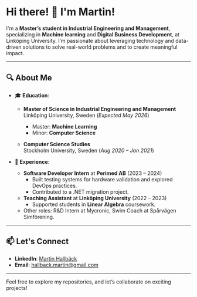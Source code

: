 # Hi there! 👋 I'm Martin!

I'm a **Master’s student in Industrial Engineering and Management**, specializing in **Machine learning** and **Digital Business Development**, at Linköping University. I’m passionate about leveraging technology and data-driven solutions to solve real-world problems and to create meaningful impact.  

---

## 🔍 About Me  

- 🎓 **Education**:  
  - **Master of Science in Industrial Engineering and Management**  
    Linköping University, Sweden (*Expected May 2026*)  
    - Master: **Machine Learning**
    - Minor: **Computer Science**  

  - **Computer Science Studies**  
    Stockholm University, Sweden (*Aug 2020 – Jan 2021*)  

- 💼 **Experience**:  
  - **Software Developer Intern** at **Perimed AB** (2023 – 2024)  
    - Built testing systems for hardware validation and explored DevOps practices.  
    - Contributed to a .NET migration project.
  - **Teaching Assistant** at **Linköping University** (2022 – 2023)  
    - Supported students in **Linear Algebra** coursework.  
  - Other roles: R&D Intern at Mycronic, Swim Coach at Spårvägen Simförening.  

---

## 📫 Let's Connect  
 
- **LinkedIn**: [Martin Hallbäck](https://www.linkedin.com/in/martin-hallb%C3%A4ck/)
- **Email**: [hallback.martin@gmail.com](mailto:hallback.martin@gmail.com.com)  

---

Feel free to explore my repositories, and let’s collaborate on exciting projects!  



